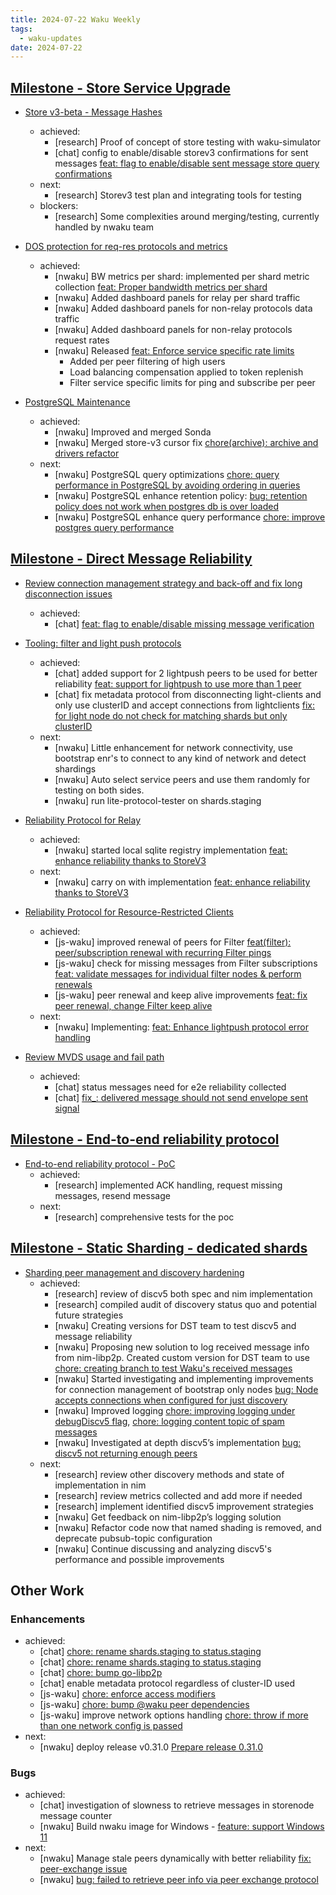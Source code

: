 ```yaml
---
title: 2024-07-22 Waku Weekly
tags:
  - waku-updates
date: 2024-07-22
---
```


## [Milestone - Store Service Upgrade](https://github.com/waku-org/pm/milestone/28)

- [Store v3-beta - Message Hashes](https://github.com/waku-org/pm/issues/131)
  - achieved:
    - [research] Proof of concept of store testing with waku-simulator
    - [chat] config to enable/disable storev3 confirmations for sent messages [feat: flag to enable/disable sent message store query confirmations](https://github.com/status-im/status-go/pull/5493)
  - next:
    - [research] Storev3 test plan and integrating tools for testing
  - blockers:
    - [research] Some complexities around merging/testing, currently handled by nwaku team

- [DOS protection for req-res protocols and metrics](https://github.com/waku-org/pm/issues/66)
  - achieved:
    - [nwaku] BW metrics per shard: implemented per shard metric collection [feat: Proper bandwidth metrics per shard](https://github.com/waku-org/nwaku/issues/1945)
    - [nwaku] Added dashboard panels for relay per shard traffic
    - [nwaku] Added dashboard panels for non-relay protocols data traffic
    - [nwaku] Added dashboard panels for non-relay protocols request rates
    - [nwaku] Released [feat: Enforce service specific rate limits](https://github.com/waku-org/nwaku/issues/2032)
      - Added per peer filtering of high users
      - Load balancing compensation applied to token replenish
      - Filter service specific limits for ping and subscribe per peer

- [PostgreSQL Maintenance](https://github.com/waku-org/pm/issues/119)
  - achieved:
    - [nwaku] Improved and merged Sonda
    - [nwaku] Merged store-v3 cursor fix [chore(archive): archive and drivers refactor](https://github.com/waku-org/nwaku/pull/2761)
  - next:
    - [nwaku] PostgreSQL query optimizations [chore: query performance in PostgreSQL by avoiding ordering in queries](https://github.com/waku-org/nwaku/issues/2902)
    - [nwaku] PostgreSQL enhance retention policy: [bug: retention policy does not work when postgres db is over loaded](https://github.com/waku-org/nwaku/issues/2890)
    - [nwaku] PostgreSQL enhance query performance [chore: improve postgres query performance](https://github.com/waku-org/nwaku/issues/2895)

## [Milestone - Direct Message Reliability](https://github.com/waku-org/pm/milestone/29)

- [Review connection management strategy and back-off and fix long disconnection issues](https://github.com/waku-org/pm/issues/177)
  - achieved:
    - [chat] [feat: flag to enable/disable missing message verification](https://github.com/status-im/status-go/pull/5497)

- [Tooling: filter and light push protocols](https://github.com/waku-org/pm/issues/178)
  - achieved:
    - [chat] added support for 2 lightpush peers to be used for better reliability [feat: support for lightpush to use more than 1 peer](https://github.com/waku-org/go-waku/pull/1158)
    - [chat] fix metadata protocol from disconnecting light-clients and only use clusterID and accept connections from lightclients [fix: for light node do not check for matching shards but only clusterID](https://github.com/waku-org/go-waku/pull/1154)
  - next:
    - [nwaku] Little enhancement for network connectivity, use bootstrap enr's to connect to any kind of network and detect shardings
    - [nwaku] Auto select service peers and use them randomly for testing on both sides.
    - [nwaku] run lite-protocol-tester on shards.staging

- [Reliability Protocol for Relay](https://github.com/waku-org/pm/issues/184)
  - achieved:
    - [nwaku] started local sqlite registry implementation [feat: enhance reliability thanks to StoreV3](https://github.com/waku-org/nwaku/issues/2819)
  - next:
    - [nwaku] carry on with implementation [feat: enhance reliability thanks to StoreV3](https://github.com/waku-org/nwaku/issues/2819)

- [Reliability Protocol for Resource-Restricted Clients](https://github.com/waku-org/pm/issues/186)
  - achieved:
    - [js-waku] improved renewal of peers for Filter [feat(filter): peer/subscription renewal with recurring Filter pings](https://github.com/waku-org/js-waku/pull/2052)
    - [js-waku] check for missing messages from Filter subscriptions [feat: validate messages for individual filter nodes & perform renewals](https://github.com/waku-org/js-waku/pull/2057)
    - [js-waku] peer renewal and keep alive improvements [feat: fix peer renewal, change Filter keep alive](https://github.com/waku-org/js-waku/pull/2065)
  - next:
    - [nwaku] Implementing: [feat: Enhance lightpush protocol error handling](https://github.com/waku-org/nwaku/issues/2722)

- [Review MVDS usage and fail path](https://github.com/waku-org/pm/issues/189)
  - achieved:
    - [chat] status messages need for e2e reliability collected
    - [chat] [fix_: delivered message should not send envelope sent signal](https://github.com/status-im/status-go/pull/5502)

## [Milestone - End-to-end reliability protocol](https://github.com/waku-org/pm/milestone/30)

- [End-to-end reliability protocol - PoC](https://github.com/waku-org/pm/issues/193)
  - achieved:
    - [research] implemented ACK handling, request missing messages, resend message
  - next:
    - [research] comprehensive tests for the poc

## [Milestone - Static Sharding - dedicated shards](https://github.com/waku-org/pm/milestone/31)

- [Sharding peer management and discovery hardening](https://github.com/waku-org/pm/issues/172)
  - achieved:
    - [research] review of discv5 both spec and nim implementation
    - [research] compiled audit of discovery status quo and potential future strategies
    - [nwaku] Creating versions for DST team to test discv5 and message reliability
    - [nwaku] Proposing new solution to log received message info from nim-libp2p. Created custom version for DST team to use [chore: creating branch to test Waku's received messages](https://github.com/vacp2p/nim-libp2p/pull/1128)
    - [nwaku] Started investigating and implementing improvements for connection management of bootstrap only nodes [bug: Node accepts connections when configured for just discovery](https://github.com/waku-org/nwaku/issues/2892)
    - [nwaku] Improved logging [chore: improving logging under debugDiscv5 flag](https://github.com/waku-org/nwaku/pull/2899), [chore: logging content topic of spam messages](https://github.com/waku-org/nwaku/pull/2906)
    - [nwaku] Investigated at depth discv5’s implementation [bug: discv5 not returning enough peers](https://github.com/waku-org/nwaku/issues/2810)
  - next:
    - [research] review other discovery methods and state of implementation in nim
    - [research] review metrics collected and add more if needed
    - [research] implement identified discv5 improvement strategies
    - [nwaku] Get feedback on nim-libp2p’s logging solution
    - [nwaku] Refactor code now that named shading is removed, and deprecate pubsub-topic configuration
    - [nwaku] Continue discussing and analyzing discv5's performance and possible improvements

## Other Work

### Enhancements

- achieved:
  - [chat] [chore: rename shards.staging to status.staging](https://github.com/status-im/status-go/pull/5500)
  - [chat] [chore: rename shards.staging to status.staging](https://github.com/status-im/status-desktop/pull/15510)
  - [chat] [chore: bump go-libp2p](https://github.com/waku-org/go-waku/pull/1155)
  - [chat] enable metadata protocol regardless of cluster-ID used
  - [js-waku] [chore: enforce access modifiers](https://github.com/waku-org/js-waku/pull/2068)
  - [js-waku] [chore: bump @waku peer dependencies](https://github.com/waku-org/js-waku/pull/2062)
  - [js-waku] improve network options handling [chore: throw if more than one network config is passed](https://github.com/waku-org/js-waku/pull/2056)
- next:
  - [nwaku] deploy release v0.31.0 [Prepare release 0.31.0](https://github.com/waku-org/nwaku/issues/2909)

### Bugs

- achieved:
  - [chat] investigation of slowness to retrieve messages in storenode message counter
  - [nwaku] Build nwaku image for Windows - [feature: support Windows 11](https://github.com/waku-org/nwaku/issues/2473)
- next:
  - [nwaku] Manage stale peers dynamically with better reliability [fix: peer-exchange issue](https://github.com/waku-org/nwaku/pull/2889#event-13503654152)
  - [nwaku] [bug: failed to retrieve peer info via peer exchange protocol](https://github.com/waku-org/nwaku/issues/2875)
